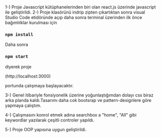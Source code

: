 1-) Proje Javascript kütüphanelerinden biri olan react.js üzerinde javascript ile geliştirildi.
2-) Proje klasörünü indrip zipten çıkartıktan sonra visual Studio Code etidöründe açıp
daha sonra terminal üzerinden
ilk önce bağımlılklar kurulması için 
### `npm install`
Daha sonra
### `npm start`
 diyerek proje 

 (http://localhost:3000) 

 portunda çalışmaya başlayacaktır.
 
 3-) Genel itibariyle fonsiyonelik üzerine yoğunlaştığımdan dolayı css biraz arka planda kaldı.Tasarımı daha cok bootsrap ve pattern-designlere göre yapmaya çalıştım.

 4-) Çalışmasını konrol etmek adına searchbox a "home", "All" gibi keywordlar yazılarak çeşitli controler yapıldı. 

 5-) Proje OOP yapısına uygun geliştirildi.


